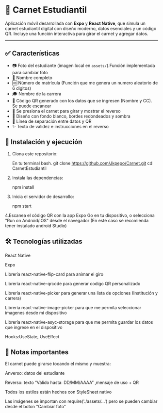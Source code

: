
# 📱 Carnet Estudiantil 

Aplicación móvil desarrollada con **Expo** y **React Native**, que simula un carnet estudiantil digital con diseño moderno, datos esenciales y un código QR. Incluye una función interactiva para girar el carnet y agregar datos.

---

## ✅ Características

- 📷 Foto del estudiante (imagen local en `assets/`).Función implementada para cambiar foto
- 👤 Nombre completo
- 🆔 Número de matrícula (Función que me genera un numero aleatorio de 6 digitos)
- 🎓 Nombre de la carrera
- 📎 Código QR generado con los datos que se ingresen (Nombre y CC). Se puede escanear
- 🔁 Se presiona el carnet para girar y mostrar el reverso
- 🎨 Diseño con fondo blanco, bordes redondeados y sombra
- 🧾 Línea de separación entre datos y QR
- ✨ Texto de validez e instrucciones en el reverso


## 🚀 Instalación y ejecución

1. Clona este repositorio:

   En tu terminal bash.
   git clone https://github.com/Jkpepo/Carnet.git
   cd CarnetEstudiantil

2. Instala las dependencias:

   npm install

3. Inicia el servidor de desarrollo:
    
    npm start

4.Escanea el código QR con la app Expo Go en tu dispositivo, o selecciona "Run on Android/iOS" desde el navegador (En este caso se recomienda tener instalado android Studio)


## 🛠️ Tecnologías utilizadas
React Native

Expo

Librería react-native-flip-card para animar el giro

Librería react-native-qrcode  para generar codigo QR personalizado

Librería react-native-picker  para generar una lista de opciones (Institución y carrera)

Librería react-native-image-picker  para que me permita seleccionar imagenes desde mi dispositivo

Librería react-native-asyc-storage   para que me permita guardar los datos que ingrese en el dispositivo

Hooks:UseState, UseEffect


## 📌 Notas importantes
El carnet puede girarse tocando el mismo y muestra:

Anverso: datos del estudiante 

Reverso: texto “Válido hasta: DD/MM/AAAA”  ,mensaje de uso + QR

Todos los estilos están hechos con StyleSheet nativo

Las imágenes se importan con require('./assets/…') pero se pueden cambiar desde el boton "Cambiar foto"








